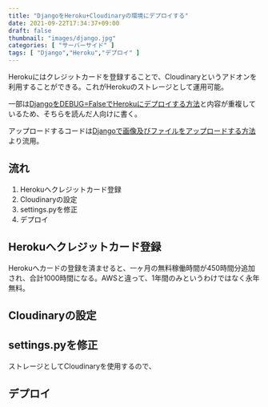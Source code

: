 ```yaml
---
title: "DjangoをHeroku+Cloudinaryの環境にデプロイする"
date: 2021-09-22T17:34:37+09:00
draft: false
thumbnail: "images/django.jpg"
categories: [ "サーバーサイド" ]
tags: [ "Django","Heroku","デプロイ" ]
---
```


Herokuにはクレジットカードを登録することで、Cloudinaryというアドオンを利用することができる。これがHerokuのストレージとして運用可能。

一部は[DjangoをDEBUG=FalseでHerokuにデプロイする方法](/post/django-deploy-heroku/)と内容が重複しているため、そちらを読んだ人向けに書く。

アップロードするコードは[Djangoで画像及びファイルをアップロードする方法](/post/django-fileupload/)より流用。

## 流れ

1. Herokuへクレジットカード登録
1. Cloudinaryの設定
1. settings.pyを修正
1. デプロイ


## Herokuへクレジットカード登録

Herokuへカードの登録を済ませると、一ヶ月の無料稼働時間が450時間分追加され、合計1000時間になる。AWSと違って、1年間のみというわけではなく永年無料。






## Cloudinaryの設定

## settings.pyを修正

ストレージとしてCloudinaryを使用するので、







## デプロイ





